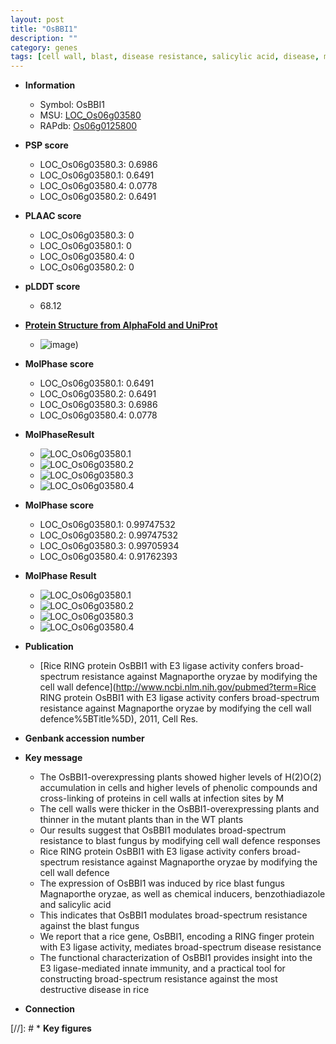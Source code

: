 ```yaml
---
layout: post
title: "OsBBI1"
description: ""
category: genes
tags: [cell wall, blast, disease resistance, salicylic acid, disease, magnaporthe oryzae]
---
```


* **Information**  
    + Symbol: OsBBI1  
    + MSU: [LOC_Os06g03580](http://rice.plantbiology.msu.edu/cgi-bin/ORF_infopage.cgi?orf=LOC_Os06g03580)  
    + RAPdb: [Os06g0125800](http://rapdb.dna.affrc.go.jp/viewer/gbrowse_details/irgsp1?name=Os06g0125800)  

* **PSP score**  
    + LOC_Os06g03580.3: 0.6986 
    + LOC_Os06g03580.1: 0.6491 
    + LOC_Os06g03580.4: 0.0778 
    + LOC_Os06g03580.2: 0.6491 

* **PLAAC score**  
    + LOC_Os06g03580.3: 0 
    + LOC_Os06g03580.1: 0 
    + LOC_Os06g03580.4: 0 
    + LOC_Os06g03580.2: 0 

* **pLDDT score**
    + 68.12

* **[Protein Structure from AlphaFold and UniProt](https://www.uniprot.org/uniprotkb/Q9LWV9/entry#structure)**
    + ![image](https://ricepsp.github.io/images/Q9/AF-Q9LWV9-F1.png))

* **MolPhase score**
    + LOC_Os06g03580.1: 0.6491
    + LOC_Os06g03580.2: 0.6491
    + LOC_Os06g03580.3: 0.6986
    + LOC_Os06g03580.4: 0.0778

* **MolPhaseResult**
    + ![LOC_Os06g03580.1](https://ricepsp.github.io/pictures/LOC_Os06g/LOC_Os06g03580.1.png)
    + ![LOC_Os06g03580.2](https://ricepsp.github.io/pictures/LOC_Os06g/LOC_Os06g03580.2.png)
    + ![LOC_Os06g03580.3](https://ricepsp.github.io/pictures/LOC_Os06g/LOC_Os06g03580.3.png)
    + ![LOC_Os06g03580.4](https://ricepsp.github.io/pictures/LOC_Os06g/LOC_Os06g03580.4.png)

* **MolPhase score**
    + LOC_Os06g03580.1: 0.99747532
    + LOC_Os06g03580.2: 0.99747532
    + LOC_Os06g03580.3: 0.99705934
    + LOC_Os06g03580.4: 0.91762393

* **MolPhase Result**
    + ![LOC_Os06g03580.1](https://304243504.github.io/Pictures/LOC_Os06g/LOC_Os06g03580.1.png)
    + ![LOC_Os06g03580.2](https://304243504.github.io/Pictures/LOC_Os06g/LOC_Os06g03580.2.png)
    + ![LOC_Os06g03580.3](https://304243504.github.io/Pictures/LOC_Os06g/LOC_Os06g03580.3.png)
    + ![LOC_Os06g03580.4](https://304243504.github.io/Pictures/LOC_Os06g/LOC_Os06g03580.4.png)

* **Publication**  
    + [Rice RING protein OsBBI1 with E3 ligase activity confers broad-spectrum resistance against Magnaporthe oryzae by modifying the cell wall defence](http://www.ncbi.nlm.nih.gov/pubmed?term=Rice RING protein OsBBI1 with E3 ligase activity confers broad-spectrum resistance against Magnaporthe oryzae by modifying the cell wall defence%5BTitle%5D), 2011, Cell Res.

* **Genbank accession number**  

* **Key message**  
    + The OsBBI1-overexpressing plants showed higher levels of H(2)O(2) accumulation in cells and higher levels of phenolic compounds and cross-linking of proteins in cell walls at infection sites by M
    + The cell walls were thicker in the OsBBI1-overexpressing plants and thinner in the mutant plants than in the WT plants
    + Our results suggest that OsBBI1 modulates broad-spectrum resistance to blast fungus by modifying cell wall defence responses
    + Rice RING protein OsBBI1 with E3 ligase activity confers broad-spectrum resistance against Magnaporthe oryzae by modifying the cell wall defence
    + The expression of OsBBI1 was induced by rice blast fungus Magnaporthe oryzae, as well as chemical inducers, benzothiadiazole and salicylic acid
    + This indicates that OsBBI1 modulates broad-spectrum resistance against the blast fungus
    + We report that a rice gene, OsBBI1, encoding a RING finger protein with E3 ligase activity, mediates broad-spectrum disease resistance
    + The functional characterization of OsBBI1 provides insight into the E3 ligase-mediated innate immunity, and a practical tool for constructing broad-spectrum resistance against the most destructive disease in rice

* **Connection**  

[//]: # * **Key figures**  


